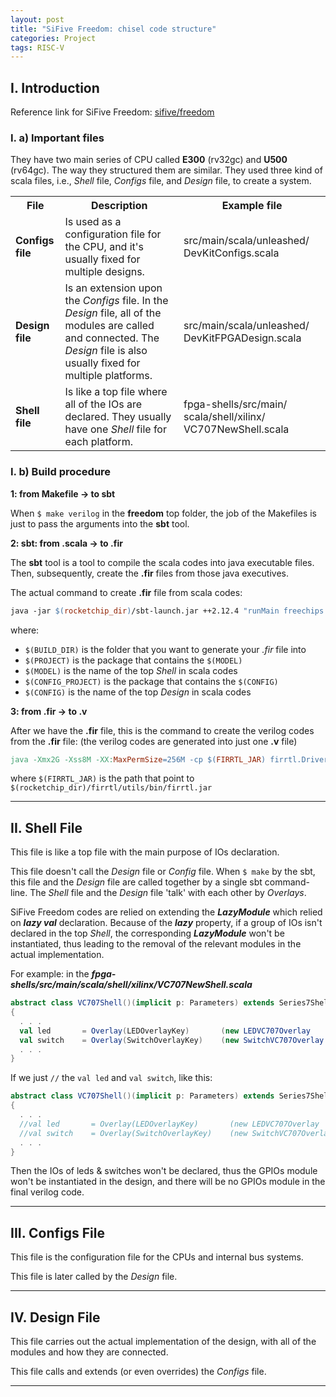 ```yaml
---
layout: post
title: "SiFive Freedom: chisel code structure"
categories: Project
tags: RISC-V
---
```


## I. Introduction

Reference link for SiFive Freedom: [sifive/freedom](https://github.com/sifive/freedom)

### I. a) Important files

They have two main series of CPU called **E300** (rv32gc) and **U500** (rv64gc).
The way they structured them are similar.
They used three kind of scala files, i.e., *Shell* file, *Configs* file, and *Design* file, to create a system.

<table>
  <tr>
    <th>File</th>
    <th>Description</th>
    <th>Example file</th>
  </tr>
  <tr>
    <td><span style="font-weight:bold">Configs file</span></td>
    <td>Is used as a configuration file for the CPU, and it's usually fixed for multiple designs.</td>
    <td>src/main/scala/unleashed/ DevKitConfigs.scala</td>
  </tr>
  <tr>
    <td><span style="font-weight:bold">Design file</span></td>
    <td>Is an extension upon the <i>Configs</i> file. In the <i>Design</i> file, all of the modules are called and connected. The <i>Design</i> file is also usually fixed for multiple platforms.</td>
    <td>src/main/scala/unleashed/ DevKitFPGADesign.scala</td>
  </tr>
  <tr>
    <td><span style="font-weight:bold">Shell file</span></td>
    <td>Is like a top file where all of the IOs are declared. They usually have one <i>Shell</i> file for each platform.</td>
    <td>fpga-shells/src/main/ scala/shell/xilinx/ VC707NewShell.scala</td>
  </tr>
</table>

### I. b) Build procedure

**1: from Makefile -> to sbt**

When ```$ make verilog``` in the **freedom** top folder, the job of the Makefiles is just to pass the arguments into the **sbt** tool.

**2: sbt: from .scala -> to .fir**

The **sbt** tool is a tool to compile the scala codes into java executable files. Then, subsequently, create the **.fir** files from those java executives.

The actual command to create **.fir** file from scala codes:
```makefile
java -jar $(rocketchip_dir)/sbt-launch.jar ++2.12.4 "runMain freechips.rocketchip.system.Generator $(BUILD_DIR) $(PROJECT) $(MODEL) $(CONFIG_PROJECT) $(CONFIG)"
```
where:
 - ```$(BUILD_DIR)``` is the folder that you want to generate your *.fir* file into
 - ```$(PROJECT)``` is the package that contains the ```$(MODEL)```
 - ```$(MODEL)``` is the name of the top *Shell* in scala codes
 - ```$(CONFIG_PROJECT)``` is the package that contains the ```$(CONFIG)```
 - ```$(CONFIG)``` is the name of the top *Design* in scala codes

**3: from .fir -> to .v**

After we have the **.fir** file, this is the command to create the verilog codes from the **.fir** file: (the verilog codes are generated into just one **.v** file)
```makefile
java -Xmx2G -Xss8M -XX:MaxPermSize=256M -cp $(FIRRTL_JAR) firrtl.Driver -i <path to .fir file> -o <path to .v file> -X verilog
```
where ```$(FIRRTL_JAR)``` is the path that point to ```$(rocketchip_dir)/firrtl/utils/bin/firrtl.jar```

* * *

## II. Shell File

This file is like a top file with the main purpose of IOs declaration.

This file doesn't call the *Design* file or *Config* file. When ```$ make``` by the sbt, this file and the *Design* file are called together by a single sbt command-line. The *Shell* file and the *Design* file 'talk' with each other by *Overlays*.

SiFive Freedom codes are relied on extending the ***LazyModule*** which relied on ***lazy val*** declaration. Because of the ***lazy*** property, if a group of IOs isn't declared in the top *Shell*, the corresponding ***LazyModule*** won't be instantiated, thus leading to the removal of the relevant modules in the actual implementation.

For example: in the ***fpga-shells/src/main/scala/shell/xilinx/VC707NewShell.scala***
```scala
abstract class VC707Shell()(implicit p: Parameters) extends Series7Shell
{
  . . .
  val led       = Overlay(LEDOverlayKey)       (new LEDVC707Overlay     (_, _, _))
  val switch    = Overlay(SwitchOverlayKey)    (new SwitchVC707Overlay  (_, _, _))
  . . .
}
```
If we just ```//``` the ```val led``` and ```val switch```, like this:
```scala
abstract class VC707Shell()(implicit p: Parameters) extends Series7Shell
{
  . . .
  //val led       = Overlay(LEDOverlayKey)       (new LEDVC707Overlay     (_, _, _))
  //val switch    = Overlay(SwitchOverlayKey)    (new SwitchVC707Overlay  (_, _, _))
  . . .
}
```
Then the IOs of leds & switches won't be declared, thus the GPIOs module won't be instantiated in the design, and there will be no GPIOs module in the final verilog code.

* * *

## III. Configs File

This file is the configuration file for the CPUs and internal bus systems.

This file is later called by the *Design* file.

* * *

## IV. Design File 

This file carries out the actual implementation of the design, with all of the modules and how they are connected.

This file calls and extends (or even overrides) the *Configs* file.

* * *
